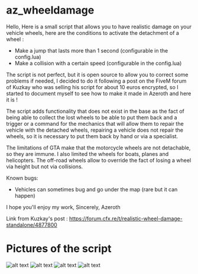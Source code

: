 # az_wheeldamage

Hello,
Here is a small script that allows you to have realistic damage on your vehicle wheels, here are the conditions to activate the detachment of a wheel :
- Make a jump that lasts more than 1 second (configurable in the config.lua)
- Make a collision with a certain speed (configurable in the config.lua)

The script is not perfect, but it is open source to allow you to correct some problems if needed, I decided to do it following a post on the FiveM forum of Kuzkay who was selling his script for about 10 euros encrypted, so I started to document myself to see how to make it made in Azeroth and here it is !

The script adds functionality that does not exist in the base as the fact of being able to collect the lost wheels to be able to put them back and a trigger or a command for the mechanics that will allow them to repair the vehicle with the detached wheels, repairing a vehicle does not repair the wheels, so it is necessary to put them back by hand or via a specialist.

The limitations of GTA make that the motorcycle wheels are not detachable, so they are immune. I also limited the wheels for boats, planes and helicopters. The off-road wheels allow to override the fact of losing a wheel via height but not via collisions.

Known bugs:
- Vehicles can sometimes bug and go under the map (rare but it can happen)


I hope you'll enjoy my work,
Sincerely, Azeroth

Link from Kuzkay's post : https://forum.cfx.re/t/realistic-wheel-damage-standalone/4877800

# Pictures of the script

![alt text](https://media.discordapp.net/attachments/912680553503948821/996428698565754890/unknown.png?width=1405&height=701)
![alt text](https://media.discordapp.net/attachments/912680553503948821/996428806766198804/unknown.png)
![alt text](https://media.discordapp.net/attachments/912680553503948821/996428898239782922/unknown.png?width=980&height=701)
![alt text](https://media.discordapp.net/attachments/912680553503948821/996429011913805854/unknown.png?width=862&height=701)

